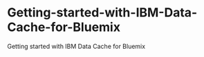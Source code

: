 Getting-started-with-IBM-Data-Cache-for-Bluemix
===============================================

Getting started with IBM Data Cache for Bluemix
